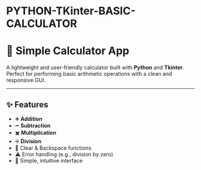 # PYTHON-TKinter-BASIC-CALCULATOR
# 🧮 Simple Calculator App

A lightweight and user-friendly calculator built with **Python** and **Tkinter**.  
Perfect for performing basic arithmetic operations with a clean and responsive GUI.

---

## ✨ Features
- ➕ **Addition**
- ➖ **Subtraction**
- ✖️ **Multiplication**
- ➗ **Division**
- 🧹 Clear & Backspace functions
- ⚠️ Error handling (e.g., division by zero)
- 🎨 Simple, intuitive interface

